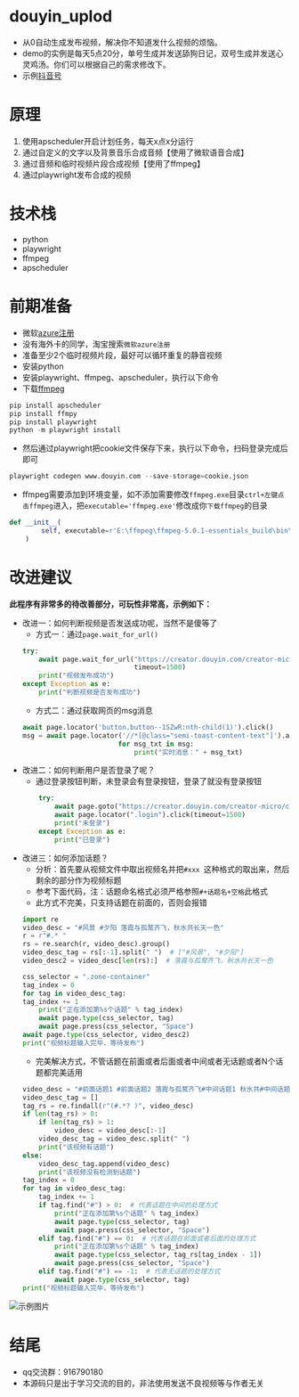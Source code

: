 # douyin_uplod
- 从0自动生成发布视频，解决你不知道发什么视频的烦恼。
- demo的实例是每天5点20分，单号生成并发送舔狗日记，双号生成并发送心灵鸡汤。你们可以根据自己的需求修改下。
- 示例[抖音号](https://v.douyin.com/rA1gERo/)

# 原理
1. 使用apscheduler开启计划任务，每天x点x分运行
2. 通过自定义的文字以及背景音乐合成音频【使用了微软语音合成】
3. 通过音频和临时视频片段合成视频【使用了ffmpeg】
4. 通过playwright发布合成的视频

# 技术栈
- python
- playwright
- ffmpeg
- apscheduler

# 前期准备
- 微软[azure注册](https://azure.microsoft.com/zh-cn/products/cognitive-services/text-to-speech/)
- 没有海外卡的同学，淘宝搜索`微软azure注册`
- 准备至少2个临时视频片段，最好可以循环重复的静音视频
- 安装python
- 安装playwright、ffmpeg、apscheduler，执行以下命令
- 下载[ffmpeg](http://ffmpeg.org/download.html)

```python
pip install apscheduler
pip install ffmpy
pip install playwright
python -m playwright install
```
- 然后通过playwright把cookie文件保存下来，执行以下命令，扫码登录完成后即可

```python
playwright codegen www.douyin.com --save-storage=cookie.json
```
- ffmpeg需要添加到环境变量，如不添加需要修改`ffmpeg.exe`目录`ctrl+左键点击ffmpeg`进入，把`executable='ffmpeg.exe'`修改成你`下载ffmpeg`的目录

```python
def __init__(
        self, executable=r'E:\ffmpeg\ffmpeg-5.0.1-essentials_build\bin\ffmpeg.exe', global_options=None, inputs=None, outputs=None
    )
```
# 改进建议
**此程序有非常多的待改善部分，可玩性非常高，示例如下：**
- 改进一：如何判断视频是否发送成功呢，当然不是傻等了
    - 方式一：通过`page.wait_for_url()`
    ```python
    try:
        await page.wait_for_url("https://creator.douyin.com/creator-micro/content/manage",
                                timeout=1500)
        print("视频发布成功")
    except Exception as e:
        print("判断视频是否发布成功")
    ```
    - 方式二：通过获取网页的msg消息
    ```python
    await page.locator('button.button--1SZwR:nth-child(1)').click()
    msg = await page.locator('//*[@class="semi-toast-content-text"]').all_text_contents()
                            for msg_txt in msg:
                                print("实时消息：" + msg_txt)
    ```
- 改进二：如何判断用户是否登录了呢？
    - 通过登录按钮判断，未登录会有登录按钮，登录了就没有登录按钮
    ```python
        try:
            await page.goto("https://creator.douyin.com/creator-micro/content/upload")
            await page.locator(".login").click(timeout=1500)
            print("未登录")
        except Exception as e:
            print("已登录")
    ```
- 改进三：如何添加话题？
    - 分析：首先要从视频文件中取出视频名并把`#xxx `这种格式的取出来，然后剩余的部分作为视频标题
    - 参考下面代码，注：话题命名格式必须严格参照`#+话题名+空格`此格式
    - 此方式不完美，只支持话题在前面的，否则会报错
    ```python
    import re
    video_desc = "#风景 #夕阳 落霞与孤鹜齐飞，秋水共长天一色"
    r = r"#.* "
    rs = re.search(r, video_desc).group()
    video_desc_tag = rs[:-1].split(" ")  # ["#风景", "#夕阳"]
    video_desc2 = video_desc[len(rs):]  # 落霞与孤鹜齐飞，秋水共长天一色
    
    css_selector = ".zone-container"
    tag_index = 0
    for tag in video_desc_tag:
    tag_index += 1
        print("正在添加第%s个话题" % tag_index)
        await page.type(css_selector, tag)
        await page.press(css_selector, "Space")
    await page.type(css_selector, video_desc2)
    print("视频标题输入完毕，等待发布")
    ```
    - 完美解决方式，不管话题在前面或者后面或者中间或者无话题或者N个话题都完美适用
    ```python
    video_desc = "#前面话题1 #前面话题2 落霞与孤鹜齐飞#中间话题1 秋水共#中间话题2 长天一色#后面话题1 #后面话题2 "
    video_desc_tag = []
    tag_rs = re.findall(r"(#.*? )", video_desc)
    if len(tag_rs) > 0:
        if len(tag_rs) > 1:
            video_desc = video_desc[:-1]
        video_desc_tag = video_desc.split(" ")
        print("该视频有话题")
    else:
        video_desc_tag.append(video_desc)
        print("该视频没有检测到话题")
    tag_index = 0
    for tag in video_desc_tag:
        tag_index += 1
        if tag.find("#") > 0:  # 代表话题在中间的处理方式
            print("正在添加第%s个话题" % tag_index)
            await page.type(css_selector, tag)
            await page.press(css_selector, "Space")
        elif tag.find("#") == 0:  # 代表话题在前面或者后面的处理方式
            print("正在添加第%s个话题" % tag_index)
            await page.type(css_selector, tag_rs[tag_index - 1])
            await page.press(css_selector, "Space")
        elif tag.find("#") == -1:  # 代表无话题的处理方式
            await page.type(css_selector, tag)
    print("视频标题输入完毕，等待发布")
    ```
![示例图片](https://raw.githubusercontent.com/Superheroff/douyin_uplod/main/tag.png)


# 结尾
- qq交流群：916790180
- 本源码只是出于学习交流的目的，非法使用发送不良视频等与作者无关
